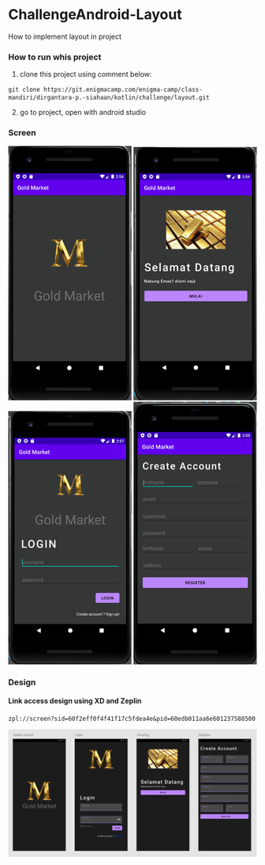 # ChallengeAndroid-Layout
How to implement layout in project

### How to run whis project
1. clone this project using comment below:
```clone
git clone https://git.enigmacamp.com/enigma-camp/class-mandiri/dirgantara-p.-siahaan/kotlin/challenge/layout.git
```
2. go to project, open with android studio


### Screen
<p align="col">
<img src="/image-screen/splash.png" width="250" title="hover text">
<img src="/image-screen/greeting.png" width="250" title="hover text">
<img src="/image-screen/login.png" width="250" title="hover text">
<img src="/image-screen/register.png" width="250" title="hover text">
</p>


### Design 
#### Link access design using XD and Zeplin
```clone
zpl://screen?sid=60f2eff0f4f41f17c5fdea4e&pid=60edb011aa6e601237588500
```
![Screenshoot](/image-screen/design.png)

